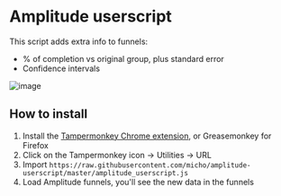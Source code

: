# Amplitude userscript

This script adds extra info to funnels:

- % of completion vs original group, plus standard error
- Confidence intervals

![image](https://cloud.githubusercontent.com/assets/323401/17897856/f831e86e-6955-11e6-9993-e77d0fb1f111.png)

## How to install

1. Install the [Tampermonkey Chrome extension](https://chrome.google.com/webstore/detail/tampermonkey/dhdgffkkebhmkfjojejmpbldmpobfkfo?hl=en), or Greasemonkey for Firefox
2. Click on the Tampermonkey icon -> Utilities -> URL
3. Import `https://raw.githubusercontent.com/micho/amplitude-userscript/master/amplitude_userscript.js`
4. Load Amplitude funnels, you'll see the new data in the funnels
